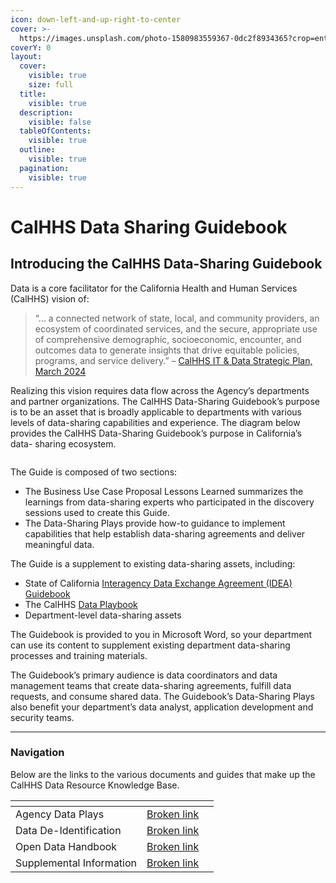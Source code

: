 ```yaml
---
icon: down-left-and-up-right-to-center
cover: >-
  https://images.unsplash.com/photo-1580983559367-0dc2f8934365?crop=entropy&cs=srgb&fm=jpg&ixid=M3wxOTcwMjR8MHwxfHNlYXJjaHw3fHxkYXRhJTIwc2hhcmluZ3xlbnwwfHx8fDE3MzQ1NjA5NDB8MA&ixlib=rb-4.0.3&q=85
coverY: 0
layout:
  cover:
    visible: true
    size: full
  title:
    visible: true
  description:
    visible: false
  tableOfContents:
    visible: true
  outline:
    visible: true
  pagination:
    visible: true
---
```


# CalHHS Data Sharing Guidebook

## Introducing the CalHHS Data-Sharing Guidebook

Data is a core facilitator for the California Health and Human Services (CalHHS) vision of:

> “… a connected network of state, local, and community providers, an ecosystem of coordinated services, and the secure, appropriate use of comprehensive demographic, socioeconomic, encounter, and outcomes data to generate insights that drive equitable policies, programs, and service delivery.” – [CalHHS IT & Data Strategic Plan, March 2024](https://osi.ca.gov/CalHHS%20IT%20and%20Data%20Strat%20Plan-March-2024-Web508-v4.pdf)

Realizing this vision requires data flow across the Agency’s departments and partner organizations. The CalHHS Data-Sharing Guidebook’s purpose is to be an asset that is broadly applicable to departments with various levels of data-sharing capabilities and experience. The diagram below provides the CalHHS Data-Sharing Guidebook’s purpose in California’s data- sharing ecosystem.

<figure><img src="data-plays/.gitbook/assets/image.png" alt=""><figcaption></figcaption></figure>

The Guide is composed of two sections:

* The Business Use Case Proposal Lessons Learned summarizes the learnings from data-sharing experts who participated in the discovery sessions used to create this Guide.
* The Data-Sharing Plays provide how-to guidance to implement capabilities that help establish data-sharing agreements and deliver meaningful data.

The Guide is a supplement to existing data-sharing assets, including:

* State of California [Interagency Data Exchange Agreement (IDEA) Guidebook](https://docs.data.ca.gov/interagency-data-exchange-idea-guidebook)
* The CalHHS [Data Playbook](https://chhsdata.github.io/dataplaybook/)
* Department-level data-sharing assets

The Guidebook is provided to you in Microsoft Word, so your department can use its content to supplement existing department data-sharing processes and training materials.

The Guidebook’s primary audience is data coordinators and data management teams that create data-sharing agreements, fulfill data requests, and consume shared data. The Guidebook’s Data-Sharing Plays also benefit your department’s data analyst, application development and security teams.

***

### Navigation

Below are the links to the various documents and guides that make up the CalHHS Data Resource Knowledge Base.

<table data-view="cards"><thead><tr><th></th><th data-type="content-ref"></th><th data-hidden></th></tr></thead><tbody><tr><td>Agency Data Plays</td><td><a href="broken-reference">Broken link</a></td><td></td></tr><tr><td>Data De-Identification</td><td><a href="broken-reference">Broken link</a></td><td></td></tr><tr><td>Open Data Handbook</td><td><a href="broken-reference">Broken link</a></td><td></td></tr><tr><td>Supplemental Information</td><td><a href="broken-reference">Broken link</a></td><td></td></tr></tbody></table>

